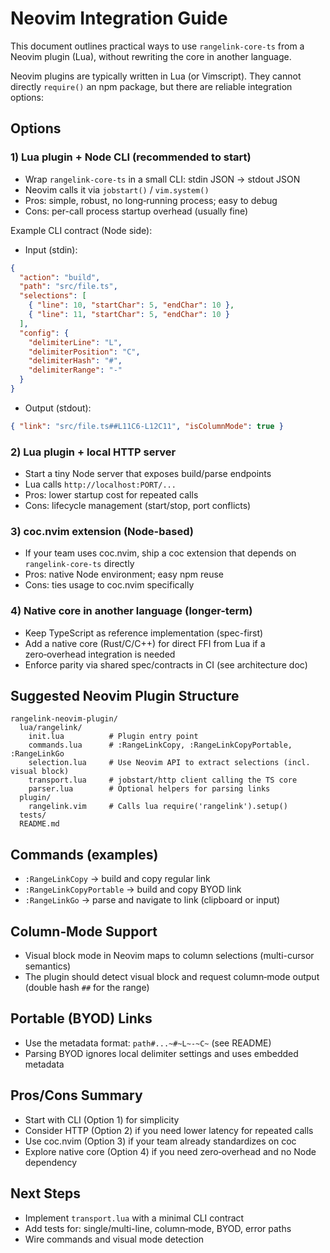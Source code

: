 # Neovim Integration Guide

This document outlines practical ways to use `rangelink-core-ts` from a Neovim plugin (Lua), without rewriting the core in another language.

Neovim plugins are typically written in Lua (or Vimscript). They cannot directly `require()` an npm package, but there are reliable integration options:

## Options

### 1) Lua plugin + Node CLI (recommended to start)

- Wrap `rangelink-core-ts` in a small CLI: stdin JSON → stdout JSON
- Neovim calls it via `jobstart()` / `vim.system()`
- Pros: simple, robust, no long‑running process; easy to debug
- Cons: per-call process startup overhead (usually fine)

Example CLI contract (Node side):

- Input (stdin):

```json
{
  "action": "build",
  "path": "src/file.ts",
  "selections": [
    { "line": 10, "startChar": 5, "endChar": 10 },
    { "line": 11, "startChar": 5, "endChar": 10 }
  ],
  "config": {
    "delimiterLine": "L",
    "delimiterPosition": "C",
    "delimiterHash": "#",
    "delimiterRange": "-"
  }
}
```

- Output (stdout):

```json
{ "link": "src/file.ts##L11C6-L12C11", "isColumnMode": true }
```

### 2) Lua plugin + local HTTP server

- Start a tiny Node server that exposes build/parse endpoints
- Lua calls `http://localhost:PORT/...`
- Pros: lower startup cost for repeated calls
- Cons: lifecycle management (start/stop, port conflicts)

### 3) coc.nvim extension (Node-based)

- If your team uses coc.nvim, ship a coc extension that depends on `rangelink-core-ts` directly
- Pros: native Node environment; easy npm reuse
- Cons: ties usage to coc.nvim specifically

### 4) Native core in another language (longer-term)

- Keep TypeScript as reference implementation (spec-first)
- Add a native core (Rust/C/C++) for direct FFI from Lua if a zero‑overhead integration is needed
- Enforce parity via shared spec/contracts in CI (see architecture doc)

## Suggested Neovim Plugin Structure

```
rangelink-neovim-plugin/
  lua/rangelink/
    init.lua          # Plugin entry point
    commands.lua      # :RangeLinkCopy, :RangeLinkCopyPortable, :RangeLinkGo
    selection.lua     # Use Neovim API to extract selections (incl. visual block)
    transport.lua     # jobstart/http client calling the TS core
    parser.lua        # Optional helpers for parsing links
  plugin/
    rangelink.vim     # Calls lua require('rangelink').setup()
  tests/
  README.md
```

## Commands (examples)

- `:RangeLinkCopy` → build and copy regular link
- `:RangeLinkCopyPortable` → build and copy BYOD link
- `:RangeLinkGo` → parse and navigate to link (clipboard or input)

## Column‑Mode Support

- Visual block mode in Neovim maps to column selections (multi-cursor semantics)
- The plugin should detect visual block and request column‑mode output (double hash `##` for the range)

## Portable (BYOD) Links

- Use the metadata format: `path#...~#~L~-~C~` (see README)
- Parsing BYOD ignores local delimiter settings and uses embedded metadata

## Pros/Cons Summary

- Start with CLI (Option 1) for simplicity
- Consider HTTP (Option 2) if you need lower latency for repeated calls
- Use coc.nvim (Option 3) if your team already standardizes on coc
- Explore native core (Option 4) if you need zero‑overhead and no Node dependency

## Next Steps

- Implement `transport.lua` with a minimal CLI contract
- Add tests for: single/multi-line, column‑mode, BYOD, error paths
- Wire commands and visual mode detection
